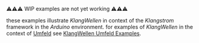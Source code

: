 ⚠️⚠️⚠️ WIP examples are not yet working ⚠️⚠️⚠️

these examples illustrate *KlangWellen* in context of the *Klangstrom* framework in the *Arduino* environment. for examples of *KlangWellen* in the context of [Umfeld](https://github.com/dennisppaul/umfeld) see [KlangWellen Umfeld Examples](https://github.com/dennisppaul/klangwellen-umfeld-examples).
